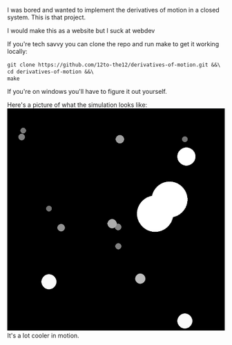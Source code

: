 I was bored and wanted to implement the derivatives of motion in a closed system. This is that project.

I would make this as a website but I suck at webdev


If you're tech savvy you can clone the repo and run make to get it working locally:
```
git clone https://github.com/12to-the12/derivatives-of-motion.git &&\
cd derivatives-of-motion &&\
make
```
If you're on windows you'll have to figure it out yourself.


Here's a picture of what the simulation looks like:
![balls](image.png)
It's a lot cooler in motion.